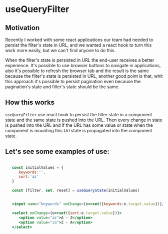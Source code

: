 
# useQueryFilter

## Motivation

Recently I worked with some react applications our team had needed to persist the filter's state in URL, and we wanted a react hook to turn this work more easily, but we can't find anyone to do this.

When the filter's state is persisted in URL the end-user receives a better experience. It's possible to use browser buttons to navigate in applications, also it's possible to refresh the browser tab and the result is the same because the filter's state is persisted in URL, another good point is that, whit this approach it's possible to persist pagination even because the pagination's state and filter's state should be the same.

## How this works

`useQueryFilter` use react hook to persist the filter state in a component state and the same state is pushed into the URL. Then every change in state is pushed into the URL and if the URL has some value or state when the component is mounting this Url state is propagated  into the component state.

## Let's see some examples of use:


```jsx

   const initialValues = {
      keywords:'',
      sort:'az'
   }

   const [filter, set, reset] = useQueryState(initialValues)


   <input name="keywords" onChange={e=>set({keywords:e.target.value})}/>

   <select onChange={e=>set({sort:e.target.value})}>
      <option value="az">A - Z</option>
      <option value="za">Z - A</option>
   </select>


```